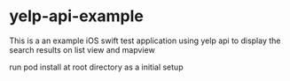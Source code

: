# yelp-api-example
This is a an example iOS swift test application using yelp api to display the search results on list view and mapview

run
pod install 
at root directory as a initial setup
